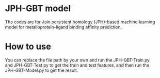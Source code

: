 # JPH-GBT model
The codes are for Join persistent homology (JPH)-based machine learning model for metalloprotein-ligand binding affinity prediction.

# How to use 
You can replace the file path by your own and run the JPH-GBT-Train.py and JPH-GBT-Test.py to get the train and test features, and then run the JPH-GBT-Model.py to get the result.
